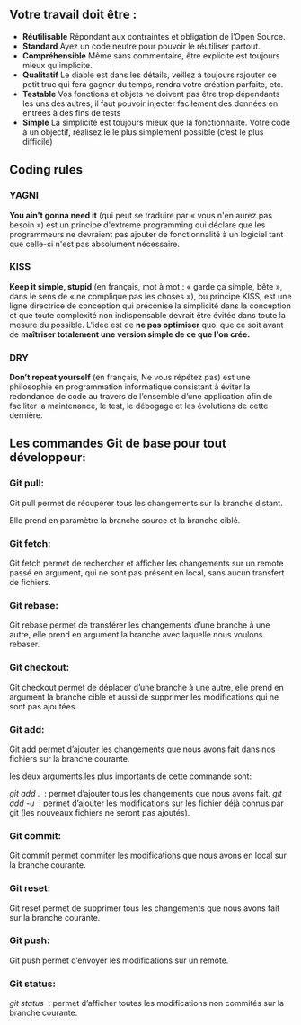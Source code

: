 ## **Votre travail doit être :**

- **Réutilisable** Répondant aux contraintes et obligation de l’Open Source.
- **Standard** Ayez un code neutre pour pouvoir le réutiliser partout.
- **Compréhensible** Même sans commentaire, être explicite est toujours mieux qu'implicite.
- **Qualitatif** Le diable est dans les détails, veillez à toujours rajouter ce petit truc qui fera gagner du temps, rendra votre création parfaite, etc.
- **Testable** Vos fonctions et objets ne doivent pas être trop dépendants les uns des autres, il faut pouvoir injecter facilement des données en entrées à des fins de tests
- **Simple** La simplicité est toujours mieux que la fonctionnalité. Votre code à un objectif, réalisez le le plus simplement possible (c’est le plus difficile)

## **Coding rules**

### **YAGNI**

**You ain't gonna need it** (qui peut se traduire par « vous n'en aurez pas besoin ») est un principe d'extreme programming qui déclare que les programmeurs ne devraient pas ajouter de fonctionnalité à un logiciel tant que celle-ci n'est pas absolument nécessaire.

### **KISS**

**Keep it simple, stupid** (en français, mot à mot : « garde ça simple, bête », dans le sens de « ne complique pas les choses »), ou principe KISS, est une ligne directrice de conception qui préconise la simplicité dans la conception et que toute complexité non indispensable devrait être évitée dans toute la mesure du possible. L'idée est de **ne pas optimiser** quoi que ce soit avant de **maîtriser totalement une version simple de ce que l'on crée.** 

### **DRY**

**Don’t repeat yourself** (en français, Ne vous répétez pas) est une philosophie en programmation informatique consistant à éviter la redondance de code au travers de l’ensemble d’une application afin de faciliter la maintenance, le test, le débogage et les évolutions de cette dernière.

## **Les commandes Git de base pour tout développeur:**

### **Git pull:**

Git pull permet de récupérer tous les changements sur la branche distant.

Elle prend en paramètre la branche source et la branche ciblé.

### **Git fetch:**

Git fetch permet de rechercher et afficher les changements sur un remote passé en argument, qui ne sont pas présent en local, sans aucun transfert de fichiers.

### **Git rebase:**

Git rebase permet de transférer les changements d’une branche à une autre, elle prend en argument la branche avec laquelle nous voulons rebaser.

### **Git checkout:**

Git checkout permet de déplacer d’une branche à une autre, elle prend en argument la branche cible et aussi de supprimer les modifications qui ne sont pas ajoutées.

### **Git add:**

Git add permet d’ajouter les changements que nous avons fait dans nos fichiers sur la branche courante.

les deux arguments les plus importants de cette commande sont:

*git add .*  : permet d’ajouter tous les changements que nous avons fait. *git add -u*  : permet d’ajouter les modifications sur les fichier déjà connus par git (les nouveaux fichiers ne seront pas ajoutés).

### **Git commit:**

Git commit permet commiter les modifications que nous avons en local sur la branche courante.

### **Git reset:**

Git reset permet de supprimer tous les changements que nous avons fait sur la branche courante.

### **Git push:**

Git push permet d’envoyer les modifications sur un remote.

### **Git status:**

*git status*  : permet d’afficher toutes les modifications non commités sur la branche courante.
